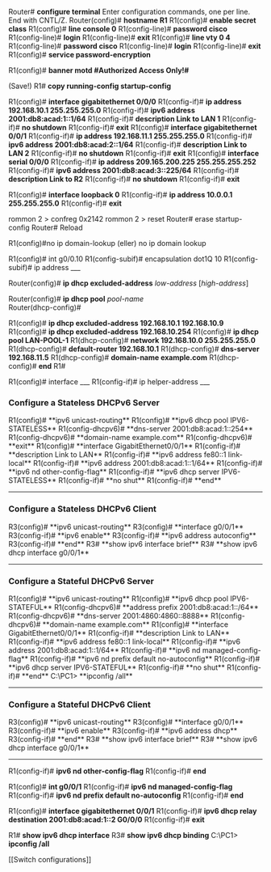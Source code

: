 
Router# **configure terminal**
Enter configuration commands, one per line. End with CNTL/Z. 
Router(config)# **hostname R1** 
R1(config)# **enable secret class** 
R1(config)# **line console 0** 
R1(config-line)# **password cisco** 
R1(config-line)# **login** 
R1(config-line)# **exit** 
R1(config)# **line vty 0 4** 
R1(config-line)# **password cisco** 
R1(config-line)# **login** 
R1(config-line)# **exit** 
R1(config)# **service password-encryption** 


R1(config)# **banner motd #Authorized Access Only!#**

(Save!)
R1# **copy running-config startup-config**


R1(config)# **interface gigabitethernet 0/0/0** 
R1(config-if)# **ip address 192.168.10.1 255.255.255.0** 
R1(config-if)# **ipv6 address 2001:db8:acad:1::1/64** 
R1(config-if)# **description Link to LAN 1** 
R1(config-if)# **no shutdown** 
R1(config-if)# **exit** 
R1(config)# **interface gigabitethernet 0/0/1** 
R1(config-if)# **ip address 192.168.11.1 255.255.255.0** 
R1(config-if)# **ipv6 address 2001:db8:acad:2::1/64** 
R1(config-if)# **description Link to LAN 2** 
R1(config-if)# **no shutdown** 
R1(config-if)# **exit** 
R1(config)# **interface serial 0/0/0** 
R1(config-if)# **ip address 209.165.200.225 255.255.255.252** 
R1(config-if)# **ipv6 address 2001:db8:acad:3::225/64** 
R1(config-if)# **description Link to R2** 
R1(config-if)# **no shutdown** 
R1(config-if)# **exit** 


R1(config)# **interface loopback 0** 
R1(config-if)# **ip address 10.0.0.1 255.255.255.0** 
R1(config-if)# **exit**


rommon 2 > confreg 0x2142
rommon 2 > reset
Router# erase startup-config
Router# Reload

R1(config)#no ip domain-lookup (eller) no ip domain lookup

R1(config)# int g0/0.10
R1(config-subif)# encapsulation dot1Q 10
R1(config-subif)# ip address ___


Router(config)# **ip dhcp excluded-address** _low-address_ [_high-address_]

Router(config)# **ip dhcp pool** _pool-name_  
Router(dhcp-config)#

R1(config)# **ip dhcp excluded-address 192.168.10.1 192.168.10.9**
R1(config)# **ip dhcp excluded-address 192.168.10.254** 
R1(config)# **ip dhcp pool LAN-POOL-1** 
R1(dhcp-config)# **network 192.168.10.0 255.255.255.0** 
R1(dhcp-config)# **default-router 192.168.10.1** 
R1(dhcp-config)# **dns-server 192.168.11.5** 
R1(dhcp-config)# **domain-name example.com** 
R1(dhcp-config)# **end** 
R1#

R1(config)# interface ___
R1(config-if)# ip helper-address ___

<H3>Configure a Stateless DHCPv6 Server</H3>
R1(config)# **ipv6 unicast-routing**
R1(config)# **ipv6 dhcp pool IPV6-STATELESS** 
R1(config-dhcpv6)# **dns-server 2001:db8:acad:1::254** 
R1(config-dhcpv6)# **domain-name example.com** 
R1(config-dhcpv6)# **exit** 
R1(config)# **interface GigabitEthernet0/0/1** 
R1(config-if)# **description Link to LAN** 
R1(config-if)# **ipv6 address fe80::1 link-local** 
R1(config-if)# **ipv6 address 2001:db8:acad:1::1/64** 
R1(config-if)# **ipv6 nd other-config-flag** 
R1(config-if)# **ipv6 dhcp server IPV6-STATELESS** 
R1(config-if)# **no shut** 
R1(config-if)# **end**

-------------------------------------------------------------------------------
<H3>Configure a Stateless DHCPv6 Client</H3>
R3(config)# **ipv6 unicast-routing**
R3(config)# **interface g0/0/1** 
R3(config-if)# **ipv6 enable**
R3(config-if)# **ipv6 address autoconfig** 
R3(config-if)# **end**
R3# **show ipv6 interface brief**
R3# **show ipv6 dhcp interface g0/0/1**

-------------------------------------------------------------------------------
<H3>Configure a Stateful DHCPv6 Server</H3>
R1(config)# **ipv6 unicast-routing**
R1(config)# **ipv6 dhcp pool IPV6-STATEFUL**
R1(config-dhcpv6)# **address prefix 2001:db8:acad:1::/64** 
R1(config-dhcpv6)# **dns-server 2001:4860:4860::8888** 
R1(config-dhcpv6)# **domain-name example.com**
R1(config)# **interface GigabitEthernet0/0/1** 
R1(config-if)# **description Link to LAN** 
R1(config-if)# **ipv6 address fe80::1 link-local** 
R1(config-if)# **ipv6 address 2001:db8:acad:1::1/64** 
R1(config-if)# **ipv6 nd managed-config-flag** 
R1(config-if)# **ipv6 nd prefix default no-autoconfig** 
R1(config-if)# **ipv6 dhcp server IPV6-STATEFUL** 
R1(config-if)# **no shut** 
R1(config-if)# **end**
C:\PC1> **ipconfig /all**

-------------------------------------------------------------------------------
<H3>Configure a Stateful DHCPv6 Client</H3>
R3(config)# **ipv6 unicast-routing**
R3(config)# **interface g0/0/1** 
R3(config-if)# **ipv6 enable**
R3(config-if)# **ipv6 address dhcp** 
R3(config-if)# **end**
R3# **show ipv6 interface brief**
R3# **show ipv6 dhcp interface g0/0/1**

-------------------------------------------------------------------------------

R1(config-if)# **ipv6 nd other-config-flag** 
R1(config-if)# **end**

R1(config)# **int g0/0/1** 
R1(config-if)# **ipv6 nd managed-config-flag** 
R1(config-if)# **ipv6 nd prefix default no-autoconfig** 
R1(config-if)# **end**

R1(config)# **interface gigabitethernet 0/0/1** 
R1(config-if)# **ipv6 dhcp relay destination 2001:db8:acad:1::2 G0/0/0** 
R1(config-if)# **exit**

R1# **show ipv6 dhcp interface**
R3# **show ipv6 dhcp binding**
C:\PC1> **ipconfig /all**









[[Switch configurations]]